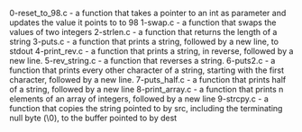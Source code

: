 0-reset_to_98.c -  a function that takes a pointer to an int as parameter and updates the value it points to to 98
1-swap.c -  a function that swaps the values of two integers
2-strlen.c - a function that returns the length of a string
3-puts.c - a function that prints a string, followed by a new line, to stdout
4-print_rev.c - a function that prints a string, in reverse, followed by a new line.
5-rev_string.c - a function that reverses a string.
6-puts2.c -  a function that prints every other character of a string, starting with the first character, followed by a new line.
7-puts_half.c - a function that prints half of a string, followed by a new line
8-print_array.c - a function that prints n elements of an array of integers, followed by a new line
9-strcpy.c -  a function that copies the string pointed to by src, including the terminating null byte (\0), to the buffer pointed to by dest

